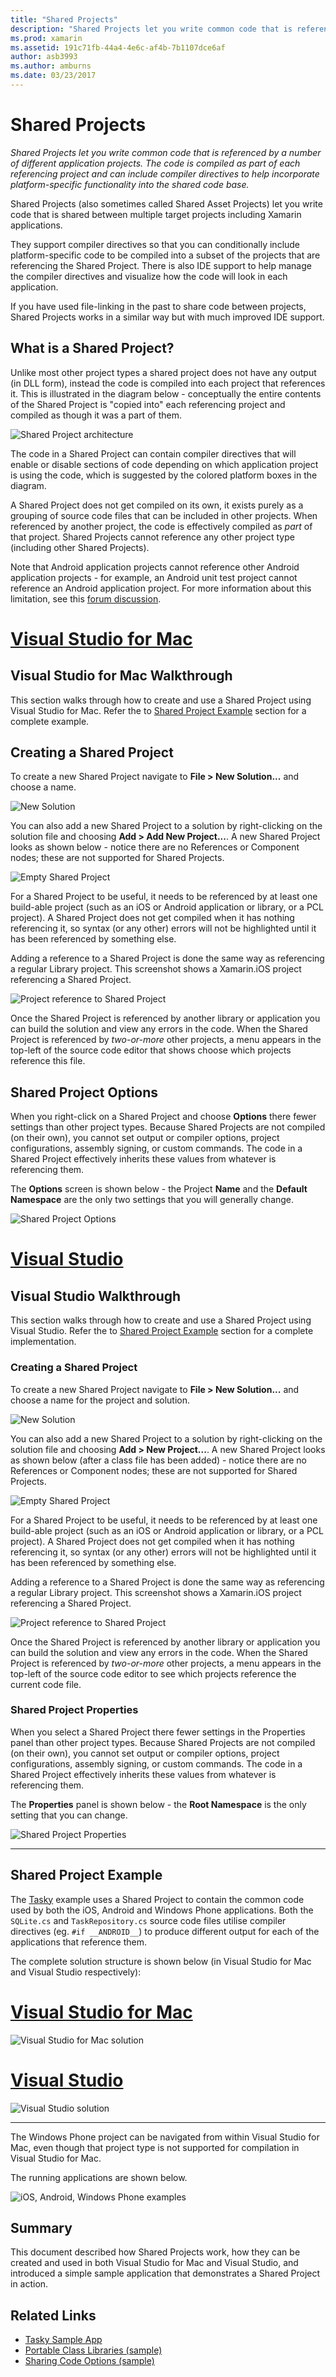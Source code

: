 ```yaml
---
title: "Shared Projects"
description: "Shared Projects let you write common code that is referenced by a number of different application projects. The code is compiled as part of each referencing project and can include compiler directives to help incorporate platform-specific functionality into the shared code base."
ms.prod: xamarin
ms.assetid: 191c71fb-44a4-4e6c-af4b-7b1107dce6af
author: asb3993
ms.author: amburns
ms.date: 03/23/2017
---
```


# Shared Projects

_Shared Projects let you write common code that is referenced by a number of different application projects. The code is compiled as part of each referencing project and can include compiler directives to help incorporate platform-specific functionality into the shared code base._

Shared Projects (also sometimes called Shared Asset Projects) let you write code that is shared between multiple target projects including Xamarin applications.

They support compiler directives so that you can conditionally include platform-specific code to be compiled into a subset of the projects that are referencing the Shared Project. There is also IDE support to help manage the compiler directives and visualize how the code will look in each application.

If you have used file-linking in the past to share code between projects, Shared Projects works in a similar way but with much improved IDE support.



## What is a Shared Project?

Unlike most other project types a shared project does not have any output (in DLL form), instead the code is compiled into each project that references it. This is illustrated in the diagram below - conceptually the entire contents of the Shared Project is "copied into" each referencing project and compiled as though it was a part of them.

 ![](shared-projects-images/sharedassetproject.png "Shared Project architecture")

The code in a Shared Project can contain compiler directives that will enable or disable sections of code depending on which application project is using the code, which is suggested by the colored platform boxes in the diagram.

A Shared Project does not get compiled on its own, it exists purely as a grouping of source code files that can be included in other projects. When referenced by another project, the code is effectively compiled as *part* of that project. Shared Projects cannot reference any other project type (including other Shared Projects).

Note that Android application projects cannot reference other Android application projects - for example, an Android unit test project cannot reference an Android application project. For more information about this limitation, see this [forum discussion](http://forums.xamarin.com/discussion/comment/98092/).

# [Visual Studio for Mac](#tab/vsmac)



## Visual Studio for Mac Walkthrough


This section walks through how to create and use a Shared Project using Visual Studio for Mac. Refer the to [Shared Project Example](#Shared_Project_Example) section for a complete example.


## Creating a Shared Project


To create a new Shared Project navigate to **File > New Solution...** and choose a name.


![](shared-projects-images/xs-newsolution.png "New Solution")


You can also add a new Shared Project to a solution by right-clicking on the solution file and choosing **Add > Add New Project...**. A new Shared Project looks as shown below - notice there are no References or Component nodes; these are not supported for Shared Projects.


![](shared-projects-images/xs-empty.png "Empty Shared Project")


For a Shared Project to be useful, it needs to be referenced by at least one build-able project (such as an iOS or Android application or library, or a PCL project). A Shared Project does not get compiled when it has nothing referencing it, so syntax (or any other) errors will not be highlighted until it has been referenced by something else.



Adding a reference to a Shared Project is done the same way as referencing a regular Library project. This screenshot shows a Xamarin.iOS project referencing a Shared Project.


![](shared-projects-images/xs-reference.png "Project reference to Shared Project")


Once the Shared Project is referenced by another library or application you can build the solution and view any errors in the code. When the Shared Project is referenced by _two-or-more_ other projects, a menu appears in the top-left of the source code editor that shows choose which projects reference this file.



## Shared Project Options


When you right-click on a Shared Project and choose **Options** there fewer settings than other project types. Because Shared Projects are not compiled (on their own), you cannot set output or compiler options, project configurations, assembly signing, or custom commands. The code in a Shared Project effectively inherits these values from whatever is referencing them.



The **Options** screen is shown below - the Project **Name** and the **Default Namespace** are the only two settings that you will generally change.


![](shared-projects-images/xs-sharedprojectoptions.png "Shared Project Options")



# [Visual Studio](#tab/vswin)



## Visual Studio Walkthrough


This section walks through how to create and use a Shared Project using Visual Studio. Refer the to [Shared Project Example](#Shared_Project_Example) section for a complete implementation.


### Creating a Shared Project


To create a new Shared Project navigate to **File > New Solution...** and choose a name for the project and solution.


![](shared-projects-images/vs-newsolution.png "New Solution")


You can also add a new Shared Project to a solution by right-clicking on the solution file and choosing **Add > New Project...**. A new Shared Project looks as shown below (after a class file has been added) - notice there are no References or Component nodes; these are not supported for Shared Projects.


![](shared-projects-images/vs-empty.png "Empty Shared Project")


For a Shared Project to be useful, it needs to be referenced by at least one build-able project (such as an iOS or Android application or library, or a PCL project). A Shared Project does not get compiled when it has nothing referencing it, so syntax (or any other) errors will not be highlighted until it has been referenced by something else.



Adding a reference to a Shared Project is done the same way as referencing a regular Library project. This screenshot shows a Xamarin.iOS project referencing a Shared Project.


![](shared-projects-images/vs-reference.png "Project reference to Shared Project")


Once the Shared Project is referenced by another library or application you can build the solution and view any errors in the code. When the Shared Project is referenced by _two-or-more_ other projects, a menu appears in the top-left of the source code editor to see which projects reference the current code file.


### Shared Project Properties


When you select a Shared Project there fewer settings in the Properties panel than other project types. Because Shared Projects are not compiled (on their own), you cannot set output or compiler options, project configurations, assembly signing, or custom commands. The code in a Shared Project effectively inherits these values from whatever is referencing them.



The **Properties** panel is shown below - the **Root Namespace** is the only setting that you can change.


![](shared-projects-images/vs-sharedprojectproperties.png "Shared Project Properties")



-----

<a name="Shared_Project_Example"/>

## Shared Project Example

The [Tasky](https://github.com/xamarin/mobile-samples/tree/master/Tasky) example uses a Shared Project to contain the common code used by both the iOS, Android and Windows Phone applications. Both the `SQLite.cs` and `TaskRepository.cs` source code files utilise compiler directives (eg. `#if __ANDROID__`) to produce different output for each of the applications that reference them.

The complete solution structure is shown below (in Visual Studio for Mac and Visual Studio respectively):

# [Visual Studio for Mac](#tab/vsmac)

 ![](shared-projects-images/xs-examplesolution.png "Visual Studio for Mac solution")

# [Visual Studio](#tab/vswin)

 ![](shared-projects-images/vs-examplesolution.png "Visual Studio solution")

-----

The Windows Phone project can be navigated from within Visual Studio for Mac, even though that project type is not supported for compilation in Visual Studio for Mac.

The running applications are shown below.

 ![](shared-projects-images/example.png "iOS, Android, Windows Phone examples")



## Summary

This document described how Shared Projects work, how they can be created and used in both Visual Studio for Mac and Visual Studio, and introduced a simple sample application that demonstrates a Shared Project in action.

## Related Links

- [Tasky Sample App](https://github.com/xamarin/mobile-samples/tree/master/Tasky)
- [Portable Class Libraries (sample)](~/cross-platform/app-fundamentals/pcl.md)
- [Sharing Code Options (sample)](~/cross-platform/app-fundamentals/code-sharing.md)
